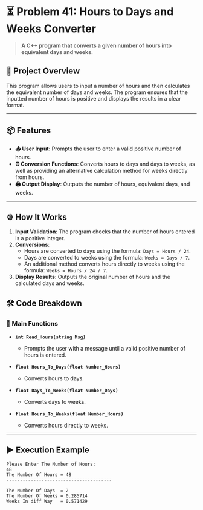 # ⏳ Problem 41: Hours to Days and Weeks Converter

> **A C++ program that converts a given number of hours into equivalent days and weeks.**

## 🌟 Project Overview
This program allows users to input a number of hours and then calculates the equivalent number of days and weeks. The program ensures that the inputted number of hours is positive and displays the results in a clear format.

---

## 📦 Features
- **📥 User Input**: Prompts the user to enter a valid positive number of hours.
- **⏰ Conversion Functions**: Converts hours to days and days to weeks, as well as providing an alternative calculation method for weeks directly from hours.
- **🖨️ Output Display**: Outputs the number of hours, equivalent days, and weeks.

---

## ⚙️ How It Works
1. **Input Validation**: The program checks that the number of hours entered is a positive integer.
2. **Conversions**:
   - Hours are converted to days using the formula: `Days = Hours / 24`.
   - Days are converted to weeks using the formula: `Weeks = Days / 7`.
   - An additional method converts hours directly to weeks using the formula: `Weeks = Hours / 24 / 7`.
3. **Display Results**: Outputs the original number of hours and the calculated days and weeks.

## 🛠️ Code Breakdown
### 🔹 Main Functions
- **`int Read_Hours(string Msg)`**
  - Prompts the user with a message until a valid positive number of hours is entered.

- **`float Hours_To_Days(float Number_Hours)`**
  - Converts hours to days.

- **`float Days_To_Weeks(float Number_Days)`**
  - Converts days to weeks.

- **`float Hours_To_Weeks(float Number_Hours)`**
  - Converts hours directly to weeks.

---

## ▶️ Execution Example

```plaintext
Please Enter The Number of Hours: 
48
The Number Of Hours = 48
---------------------------------------

The Number Of Days  = 2
The Number Of Weeks = 0.285714
Weeks In diff Way   = 0.571429
